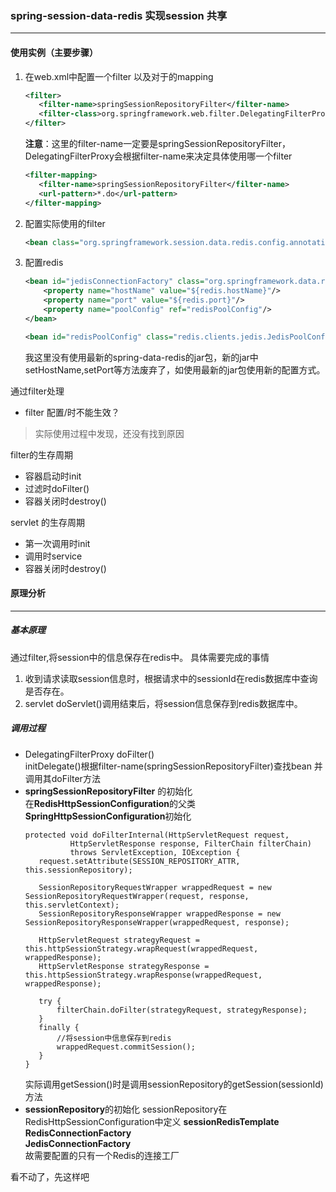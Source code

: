 ### spring-session-data-redis 实现session 共享

---

#### 使用实例（主要步骤）
1. 在web.xml中配置一个filter 以及对于的mapping
    ```xml
    <filter>
       <filter-name>springSessionRepositoryFilter</filter-name>
       <filter-class>org.springframework.web.filter.DelegatingFilterProxy</filter-class>
    </filter>
    ```
    **注意**：这里的filter-name一定要是springSessionRepositoryFilter，DelegatingFilterProxy会根据filter-name来决定具体使用哪一个filter
    ```xml
    <filter-mapping>
       <filter-name>springSessionRepositoryFilter</filter-name>
       <url-pattern>*.do</url-pattern>
    </filter-mapping>
    ```
2. 配置实际使用的filter
    ```xml
    <bean class="org.springframework.session.data.redis.config.annotation.web.http.RedisHttpSessionConfiguration"/>
    ```
3. 配置redis
    ```xml
    <bean id="jedisConnectionFactory" class="org.springframework.data.redis.connection.jedis.JedisConnectionFactory">
        <property name="hostName" value="${redis.hostName}"/>
        <property name="port" value="${redis.port}"/>
        <property name="poolConfig" ref="redisPoolConfig"/>
    </bean>
    ```
    ```xml
    <bean id="redisPoolConfig" class="redis.clients.jedis.JedisPoolConfig"/>
    ```
     我这里没有使用最新的spring-data-redis的jar包，新的jar中setHostName,setPort等方法废弃了，如使用最新的jar包使用新的配置方式。
          
通过filter处理
- filter 配置<url-pattern>/</url-pattern>时不能生效？
> 实际使用过程中发现，还没有找到原因

filter的生存周期
- 容器启动时init
- 过滤时doFilter()
- 容器关闭时destroy()

servlet 的生存周期
- 第一次调用时init
- 调用时service
- 容器关闭时destroy()

#### 原理分析  

---

##### 基本原理
通过filter,将session中的信息保存在redis中。
具体需要完成的事情
1. 收到请求读取session信息时，根据请求中的sessionId在redis数据库中查询是否存在。
2. servlet doServlet()调用结束后，将session信息保存到redis数据库中。
##### 调用过程
- DelegatingFilterProxy doFilter()  
  initDelegate()根据filter-name(springSessionRepositoryFilter)查找bean
  并调用其doFilter方法
- **springSessionRepositoryFilter** 的初始化  
  在**RedisHttpSessionConfiguration**的父类**SpringHttpSessionConfiguration**初始化
  ```
  protected void doFilterInternal(HttpServletRequest request,
  			HttpServletResponse response, FilterChain filterChain)
  			throws ServletException, IOException {
     request.setAttribute(SESSION_REPOSITORY_ATTR, this.sessionRepository);
  
     SessionRepositoryRequestWrapper wrappedRequest = new SessionRepositoryRequestWrapper(request, response, this.servletContext);
     SessionRepositoryResponseWrapper wrappedResponse = new SessionRepositoryResponseWrapper(wrappedRequest, response);
  
     HttpServletRequest strategyRequest = this.httpSessionStrategy.wrapRequest(wrappedRequest, wrappedResponse);
     HttpServletResponse strategyResponse = this.httpSessionStrategy.wrapResponse(wrappedRequest, wrappedResponse);
  
     try {
         filterChain.doFilter(strategyRequest, strategyResponse);
     }
     finally {
         //将session中信息保存到redis
         wrappedRequest.commitSession();
     }
  }
  ```
  实际调用getSession()时是调用sessionRepository的getSession(sessionId)方法
- **sessionRepository**的初始化 
  sessionRepository在RedisHttpSessionConfiguration中定义 
  **sessionRedisTemplate**  
  **RedisConnectionFactory**  
  **JedisConnectionFactory**  
  故需要配置的只有一个Redis的连接工厂
  
看不动了，先这样吧
